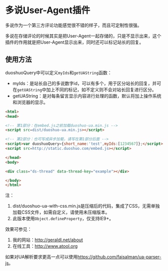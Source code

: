 多说User-Agent插件
===

多说作为一个第三方评论功能感觉很不错的样子，而且可定制性很强。

多说在存储评论的时候其实是把User-Agent一起存储的，只是不显示出来，这个插件的作用就是把User-Agent显示出来，同时还可以标记站长的回复。

使用方法
---
duoshuoQuery中可以定义`myIds`和`getUAString`函数：
* myIds：是站长自己的多说数字id，可以有多个，用于区分站长的回复，并可在`getUAString`中加上不同的标记，如不定义则不会对站长回复进行区分。
* getUAString：是对每条留言显示内容进行处理的函数，默认将加上操作系统和浏览器的显示。

``` HTML
<html>
<head>

<!-- 第1部分：在embed.js之前加载duoshuo-ua.min.js -->
<script src=dist/duoshuo-ua.min.js></script>

<!-- 第2部分：也可写成异步加载，请写在第1部分后面 -->
<script>var duoshuoQuery={short_name:'test',myIds:[1234567]};</script>
<script src=http://static.duoshuo.com/embed.js></script>

</head>
<body>

<div class="ds-thread" data-thread-key="example"></div>

</body>
</html>
```

注：

1. dist/duoshuo-ua-with-css.min.js是压缩后的代码，集成了CSS，无需单独加载CSS文件，如需自定义，请使用未压缩版本。
1. 此版本使用`Object.defineProperty`，仅支持IE9+。

效果可参见：

1. 我的网站：<http://geraldl.net/about>
1. 在线工具：<http://www.atool.org>

如果对UA解析要求更高一点可以使用<https://github.com/faisalman/ua-parser-js>。
